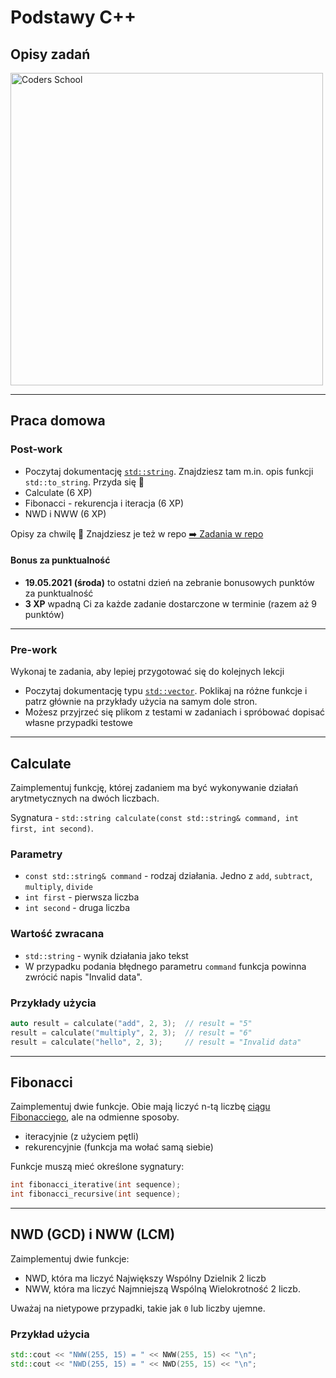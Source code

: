 <!-- .slide: data-background="#111111" -->

# Podstawy C++

## Opisy zadań

<a href="https://coders.school">
    <img width="500px" src="../img/coders_school_logo.png" alt="Coders School" class="plain">
</a>

___

## Praca domowa

### Post-work

* Poczytaj dokumentację [`std::string`](https://en.cppreference.com/w/cpp/string/basic_string). Znajdziesz tam m.in. opis funkcji `std::to_string`. Przyda się 🙂
* Calculate (6 XP)
* Fibonacci - rekurencja i iteracja (6 XP)
* NWD i NWW (6 XP)

Opisy za chwilę 🙂 Znajdziesz je też w repo [➡️ Zadania w repo](https://github.com/coders-school/cpp-fundamentals/tree/master/05-recap-homework)

#### Bonus za punktualność

* **19.05.2021 (środa)** to ostatni dzień na zebranie bonusowych punktów za punktualność
* **3 XP** wpadną Ci za każde zadanie dostarczone w terminie (razem aż 9 punktów)

___

### Pre-work

Wykonaj te zadania, aby lepiej przygotować się do kolejnych lekcji

* Poczytaj dokumentację typu [`std::vector`](https://en.cppreference.com/w/cpp/container/vector). Poklikaj na różne funkcje i patrz głównie na przykłady użycia na samym dole stron.
* Możesz przyjrzeć się plikom z testami w zadaniach i spróbować dopisać własne przypadki testowe

___
<!-- .slide: style="font-size: 0.75em" -->

## Calculate

Zaimplementuj funkcję, której zadaniem ma być wykonywanie działań arytmetycznych na dwóch liczbach.

Sygnatura - `std::string calculate(const std::string& command, int first, int second)`.

### Parametry

* `const std::string& command` - rodzaj działania. Jedno z `add`, `subtract`, `multiply`, `divide`
* `int first` - pierwsza liczba
* `int second` - druga liczba

### Wartość zwracana

* `std::string` - wynik działania jako tekst
* W przypadku podania błędnego parametru `command` funkcja powinna zwrócić napis "Invalid data".

### Przykłady użycia

```cpp
auto result = calculate("add", 2, 3);  // result = "5"
result = calculate("multiply", 2, 3);  // result = "6"
result = calculate("hello", 2, 3);     // result = "Invalid data"
```

___

## Fibonacci

Zaimplementuj dwie funkcje. Obie mają liczyć n-tą liczbę [ciągu Fibonacciego](https://pl.wikipedia.org/wiki/Ciąg_Fibonacciego), ale na odmienne sposoby.

* iteracyjnie (z użyciem pętli)
* rekurencyjnie (funkcja ma wołać samą siebie)

Funkcje muszą mieć określone sygnatury:

```cpp
int fibonacci_iterative(int sequence);
int fibonacci_recursive(int sequence);
```

___

## NWD (GCD) i NWW (LCM)

Zaimplementuj dwie funkcje:

* NWD, która ma liczyć Największy Wspólny Dzielnik 2 liczb
* NWW, która ma liczyć Najmniejszą Wspólną Wielokrotność 2 liczb.

Uważaj na nietypowe przypadki, takie jak `0` lub liczby ujemne.

### Przykład użycia

```cpp
std::cout << "NWW(255, 15) = " << NWW(255, 15) << "\n";
std::cout << "NWD(255, 15) = " << NWD(255, 15) << "\n";
```
